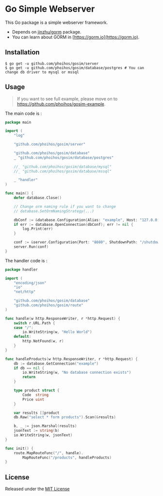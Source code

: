 # Go Simple Webserver

This Go package is a simple webserver framework.
- Depends on [jinzhu/gorm](https://github.com/jinzhu/gorm) package.
- You can learn about GORM in [https://gorm.io](https://gorm.io).

## Installation

```shell
$ go get -u github.com/phoihos/gosim/server
$ go get -u github.com/phoihos/gosim/database/postgres # You can change db driver to mysql or mssql
```

## Usage

> If you want to see full example, please move on to https://github.com/phoihos/gosim-example.

The main code is :
```go
package main

import (
	"log"

	"github.com/phoihos/gosim/server"

	"github.com/phoihos/gosim/database"
	_ "github.com/phoihos/gosim/database/postgres"
	
	//_ "github.com/phoihos/gosim/database/mysql"
	//_ "github.com/phoihos/gosim/database/mssql"

	_ "handler"
)

func main() {
	defer database.Close()

	// Change orm naming rule if you want to change
	// database.SetOrmNamingStrategy(...)

	dbConf := &database.Configuration{Alias: "example", Host: "127.0.0.1", Port: "1433", Database: "exam", User: "user", Password: "password"}
	if err := database.OpenConnection(dbConf); err != nil {
		log.Print(err)
	}

	conf := &server.Configuration{Port: "8080", ShutdownPath: "/shutdown"}
	server.Run(conf)
}
```

The handler code is :
```go
package handler

import (
	"encoding/json"
	"io"
	"net/http"

	"github.com/phoihos/gosim/database"
	"github.com/phoihos/gosim/route"
)

func handle(w http.ResponseWriter, r *http.Request) {
	switch r.URL.Path {
	case "/":
		io.WriteString(w, "Hello World")
	default:
		http.NotFound(w, r)
	}
}

func handleProducts(w http.ResponseWriter, r *http.Request) {
	db := database.GetConnection("example")
	if db == nil {
		io.WriteString(w, "No database connection exists")
		return
	}

	type product struct {
		Code  string
		Price uint
	}

	var results []product
	db.Raw("select * form products").Scan(&results)

	b, _ := json.Marshal(results)
	jsonText := string(b)
	io.WriteString(w, jsonText)
}

func init() {
	route.MapRouteFunc("/", handle).
		MapRouteFunc("/products", handleProducts)
}
```

## License

Released under the [MIT License](LICENSE)
